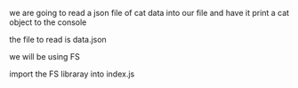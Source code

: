 we are going to read a json file of cat data into our file and have it print a cat object to the console 


the file to read is data.json

we will be using FS

import the FS libraray into index.js 